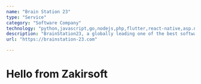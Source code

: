 ```yaml
---
name: "Brain Station 23"
type: "Service"
category: "Software Company"
technology: "python,javascript,go,nodejs,php,flutter,react-native,asp.net,java"
description: "BrainStation23, a globally leading one of the best software development companies in Bangladesh. We help to transform your business into the digital sphere."
url: "https://brainstation-23.com"

---
```

# Hello from Zakirsoft
